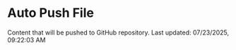# Auto Push File

Content that will be pushed to GitHub repository.
Last updated: 07/23/2025, 09:22:03 AM